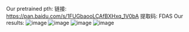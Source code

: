 Our pretrained pth:
链接: https://pan.baidu.com/s/1FUGbaooLCAfBXHxq_1V0bA 提取码: FDAS
Our results:
![image](https://github.com/user-attachments/assets/f0b5916f-127c-4b2b-9e09-a35e8abac980)
![image](https://github.com/user-attachments/assets/7c8baa47-c98c-4d1c-b286-cfc6bc7845d9)
![image](https://github.com/user-attachments/assets/805c6682-b6c7-4b8c-a339-bd8cb9dcd0fd)
![image](https://github.com/user-attachments/assets/32af3e03-a086-46d7-b239-0b1f47f8ed79)
